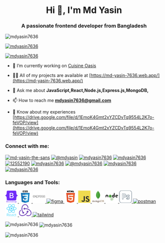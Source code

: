 <h1 align="center">Hi 👋, I'm Md Yasin</h1>
<h3 align="center">A passionate frontend developer from Bangladesh</h3>


<p align="left"> <img src="https://komarev.com/ghpvc/?username=mdyasin7636&label=Profile%20views&color=0e75b6&style=flat" alt="mdyasin7636" /> </p>

<p align="left"> <a href="https://github.com/ryo-ma/github-profile-trophy"><img src="https://github-profile-trophy.vercel.app/?username=mdyasin7636" alt="mdyasin7636" /></a> </p>

<p align="left"> <a href="https://twitter.com/mdyasin7636" target="blank"><img src="https://img.shields.io/twitter/follow/mdyasin7636?logo=twitter&style=for-the-badge" alt="mdyasin7636" /></a> </p>

- 🔭 I’m currently working on [Cuisine Oasis](https://cuisine-oasis.web.app/)

- 👨‍💻 All of my projects are available at [https://md-yasin-7636.web.app/](https://md-yasin-7636.web.app/)

- 💬 Ask me about **JavaScript,React,Node.js,Express.js,MongoDB,**

- 📫 How to reach me **mdyasin7636@gmail.com**

- 📄 Know about my experiences [https://drive.google.com/file/d/1EmoK4Gmt2xYZCDvTq9554L2K7o-feVOP/view](https://drive.google.com/file/d/1EmoK4Gmt2xYZCDvTq9554L2K7o-feVOP/view)

<h3 align="left">Connect with me:</h3>
<p align="left">
<a href="https://codepen.io/md-yasin-the-sans" target="blank"><img align="center" src="https://raw.githubusercontent.com/rahuldkjain/github-profile-readme-generator/master/src/images/icons/Social/codepen.svg" alt="md-yasin-the-sans" height="30" width="40" /></a>
<a href="https://dev.to/@mdyasin" target="blank"><img align="center" src="https://raw.githubusercontent.com/rahuldkjain/github-profile-readme-generator/master/src/images/icons/Social/devto.svg" alt="@mdyasin" height="30" width="40" /></a>
<a href="https://twitter.com/mdyasin7636" target="blank"><img align="center" src="https://raw.githubusercontent.com/rahuldkjain/github-profile-readme-generator/master/src/images/icons/Social/twitter.svg" alt="mdyasin7636" height="30" width="40" /></a>
<a href="https://linkedin.com/in/mdyasin7636" target="blank"><img align="center" src="https://raw.githubusercontent.com/rahuldkjain/github-profile-readme-generator/master/src/images/icons/Social/linked-in-alt.svg" alt="mdyasin7636" height="30" width="40" /></a>
<a href="https://stackoverflow.com/users/12552190" target="blank"><img align="center" src="https://raw.githubusercontent.com/rahuldkjain/github-profile-readme-generator/master/src/images/icons/Social/stack-overflow.svg" alt="12552190" height="30" width="40" /></a>
<a href="https://fb.com/mdyasin7636" target="blank"><img align="center" src="https://raw.githubusercontent.com/rahuldkjain/github-profile-readme-generator/master/src/images/icons/Social/facebook.svg" alt="mdyasin7636" height="30" width="40" /></a>
<a href="https://medium.com/@mdyasin7636" target="blank"><img align="center" src="https://raw.githubusercontent.com/rahuldkjain/github-profile-readme-generator/master/src/images/icons/Social/medium.svg" alt="@mdyasin7636" height="30" width="40" /></a>
<a href="https://www.hackerrank.com/mdyasin7636" target="blank"><img align="center" src="https://raw.githubusercontent.com/rahuldkjain/github-profile-readme-generator/master/src/images/icons/Social/hackerrank.svg" alt="mdyasin7636" height="30" width="40" /></a>
<a href="https://www.leetcode.com/mdyasin7636" target="blank"><img align="center" src="https://raw.githubusercontent.com/rahuldkjain/github-profile-readme-generator/master/src/images/icons/Social/leet-code.svg" alt="mdyasin7636" height="30" width="40" /></a>
</p>

<h3 align="left">Languages and Tools:</h3>
<p align="left"> <a href="https://getbootstrap.com" target="_blank" rel="noreferrer"> <img src="https://raw.githubusercontent.com/devicons/devicon/master/icons/bootstrap/bootstrap-plain-wordmark.svg" alt="bootstrap" width="40" height="40"/> </a> <a href="https://www.w3schools.com/css/" target="_blank" rel="noreferrer"> <img src="https://raw.githubusercontent.com/devicons/devicon/master/icons/css3/css3-original-wordmark.svg" alt="css3" width="40" height="40"/> </a> <a href="https://expressjs.com" target="_blank" rel="noreferrer"> <img src="https://raw.githubusercontent.com/devicons/devicon/master/icons/express/express-original-wordmark.svg" alt="express" width="40" height="40"/> </a> <a href="https://www.figma.com/" target="_blank" rel="noreferrer"> <img src="https://www.vectorlogo.zone/logos/figma/figma-icon.svg" alt="figma" width="40" height="40"/> </a> <a href="https://www.w3.org/html/" target="_blank" rel="noreferrer"> <img src="https://raw.githubusercontent.com/devicons/devicon/master/icons/html5/html5-original-wordmark.svg" alt="html5" width="40" height="40"/> </a> <a href="https://developer.mozilla.org/en-US/docs/Web/JavaScript" target="_blank" rel="noreferrer"> <img src="https://raw.githubusercontent.com/devicons/devicon/master/icons/javascript/javascript-original.svg" alt="javascript" width="40" height="40"/> </a> <a href="https://www.mongodb.com/" target="_blank" rel="noreferrer"> <img src="https://raw.githubusercontent.com/devicons/devicon/master/icons/mongodb/mongodb-original-wordmark.svg" alt="mongodb" width="40" height="40"/> </a> <a href="https://nodejs.org" target="_blank" rel="noreferrer"> <img src="https://raw.githubusercontent.com/devicons/devicon/master/icons/nodejs/nodejs-original-wordmark.svg" alt="nodejs" width="40" height="40"/> </a> <a href="https://www.photoshop.com/en" target="_blank" rel="noreferrer"> <img src="https://raw.githubusercontent.com/devicons/devicon/master/icons/photoshop/photoshop-line.svg" alt="photoshop" width="40" height="40"/> </a> <a href="https://postman.com" target="_blank" rel="noreferrer"> <img src="https://www.vectorlogo.zone/logos/getpostman/getpostman-icon.svg" alt="postman" width="40" height="40"/> </a> <a href="https://reactjs.org/" target="_blank" rel="noreferrer"> <img src="https://raw.githubusercontent.com/devicons/devicon/master/icons/react/react-original-wordmark.svg" alt="react" width="40" height="40"/> </a> <a href="https://redux.js.org" target="_blank" rel="noreferrer"> <img src="https://raw.githubusercontent.com/devicons/devicon/master/icons/redux/redux-original.svg" alt="redux" width="40" height="40"/> </a> <a href="https://tailwindcss.com/" target="_blank" rel="noreferrer"> <img src="https://www.vectorlogo.zone/logos/tailwindcss/tailwindcss-icon.svg" alt="tailwind" width="40" height="40"/> </a> </p>

<p><img align="left" src="https://github-readme-stats.vercel.app/api/top-langs?username=mdyasin7636&show_icons=true&locale=en&layout=compact" alt="mdyasin7636" /></p>

<p>&nbsp;<img align="center" src="https://github-readme-stats.vercel.app/api?username=mdyasin7636&show_icons=true&locale=en" alt="mdyasin7636" /></p>

<p><img align="center" src="https://github-readme-streak-stats.herokuapp.com/?user=mdyasin7636&" alt="mdyasin7636" /></p>
